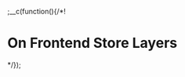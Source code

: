 
;__c(function(){/*!

# On Frontend Store Layers



[//]: # (@~|tech/on-frontend-store-layers|~@)

*/});
